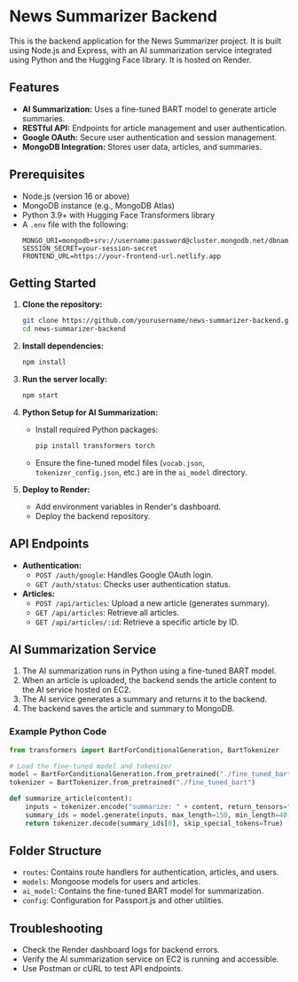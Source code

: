 
# News Summarizer Backend

This is the backend application for the News Summarizer project. It is built using Node.js and Express, with an AI summarization service integrated using Python and the Hugging Face library. It is hosted on Render.

## Features
- **AI Summarization:** Uses a fine-tuned BART model to generate article summaries.
- **RESTful API:** Endpoints for article management and user authentication.
- **Google OAuth:** Secure user authentication and session management.
- **MongoDB Integration:** Stores user data, articles, and summaries.

## Prerequisites
- Node.js (version 16 or above)
- MongoDB instance (e.g., MongoDB Atlas)
- Python 3.9+ with Hugging Face Transformers library
- A `.env` file with the following:
  ```
  MONGO_URI=mongodb+srv://username:password@cluster.mongodb.net/dbname
  SESSION_SECRET=your-session-secret
  FRONTEND_URL=https://your-frontend-url.netlify.app
  ```

## Getting Started
1. **Clone the repository:**
   ```bash
   git clone https://github.com/yourusername/news-summarizer-backend.git
   cd news-summarizer-backend
   ```

2. **Install dependencies:**
   ```bash
   npm install
   ```

3. **Run the server locally:**
   ```bash
   npm start
   ```

4. **Python Setup for AI Summarization:**
   - Install required Python packages:
     ```bash
     pip install transformers torch
     ```
   - Ensure the fine-tuned model files (`vocab.json`, `tokenizer_config.json`, etc.) are in the `ai_model` directory.

5. **Deploy to Render:**
   - Add environment variables in Render's dashboard.
   - Deploy the backend repository.

## API Endpoints
- **Authentication:**
  - `POST /auth/google`: Handles Google OAuth login.
  - `GET /auth/status`: Checks user authentication status.
- **Articles:**
  - `POST /api/articles`: Upload a new article (generates summary).
  - `GET /api/articles`: Retrieve all articles.
  - `GET /api/articles/:id`: Retrieve a specific article by ID.

## AI Summarization Service
1. The AI summarization runs in Python using a fine-tuned BART model.
2. When an article is uploaded, the backend sends the article content to the AI service hosted on EC2.
3. The AI service generates a summary and returns it to the backend.
4. The backend saves the article and summary to MongoDB.

### Example Python Code
```python
from transformers import BartForConditionalGeneration, BartTokenizer

# Load the fine-tuned model and tokenizer
model = BartForConditionalGeneration.from_pretrained("./fine_tuned_bart")
tokenizer = BartTokenizer.from_pretrained("./fine_tuned_bart")

def summarize_article(content):
    inputs = tokenizer.encode("summarize: " + content, return_tensors="pt", max_length=1024, truncation=True)
    summary_ids = model.generate(inputs, max_length=150, min_length=40, length_penalty=2.0, num_beams=4, early_stopping=True)
    return tokenizer.decode(summary_ids[0], skip_special_tokens=True)
```

## Folder Structure
- `routes`: Contains route handlers for authentication, articles, and users.
- `models`: Mongoose models for users and articles.
- `ai_model`: Contains the fine-tuned BART model for summarization.
- `config`: Configuration for Passport.js and other utilities.

## Troubleshooting
- Check the Render dashboard logs for backend errors.
- Verify the AI summarization service on EC2 is running and accessible.
- Use Postman or cURL to test API endpoints.

